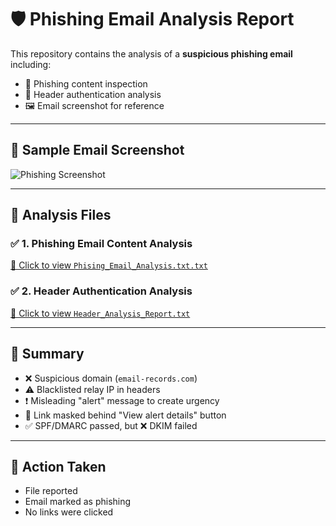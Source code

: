 # 🛡️ Phishing Email Analysis Report

This repository contains the analysis of a **suspicious phishing email** including:

- 📄 Phishing content inspection
- 🧠 Header authentication analysis
- 🖼️ Email screenshot for reference

---

## 📌 Sample Email Screenshot

![Phishing Screenshot](https://github.com/ramdubey18/phising_email_sample.png/main/phishing_screenshot.png?raw=true)

---

## 📄 Analysis Files

### ✅ 1. Phishing Email Content Analysis

[📂 Click to view `Phising_Email_Analysis.txt.txt`](./Phising_Email_Analysis.txt.txt)

### ✅ 2. Header Authentication Analysis

[📂 Click to view `Header_Analysis_Report.txt`](./Header_Analysis_Report.txt)

---

## 🧠 Summary

- ❌ Suspicious domain (`email-records.com`)
- ⚠️ Blacklisted relay IP in headers
- ❗ Misleading "alert" message to create urgency
- 🔗 Link masked behind "View alert details" button
- ✅ SPF/DMARC passed, but ❌ DKIM failed

---

## 🔐 Action Taken

- File reported
- Email marked as phishing
- No links were clicked
